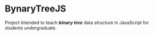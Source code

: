 # BynaryTreeJS
Project intended to teach ***binary tree*** data structure in JavaScript for students undergraduate.
